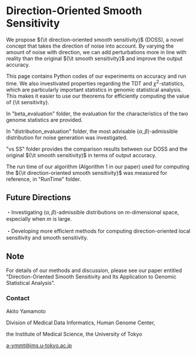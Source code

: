 # Direction-Oriented Smooth Sensitivity

We propose ${\it direction-oriented smooth sensitivity}$ (DOSS), a novel concept that takes the direction of noise into account. By varying the amount of noise with direction, we can add perturbations more in line with reality than the original ${\it smooth sensitivity}$ and improve the output accuracy.

This page contains Python codes of our experiments on accuracy and run time. We also investivated properties regarding the TDT and $\chi^2$-statistics, which are particularly important statistics in genomic statistical analysis. This makes it easier to use our theorems for efficiently computing the value of {\it sensitivity}.

In "beta_evaluation" folder, the evaluation for the characteristics of the two genome statistics are provided.

In "distribution_evaluation" folder, the most advisable $(\alpha, \beta)$-admissible distribution for noise generation was investigated.

"vs SS" folder provides the comparison results between our DOSS and the original ${\it smooth sensitivity)$ in terms of output accuracy.

The run time of our algorithm (Algorithm 1 in our paper) used for computing the ${\it direction-oriented smooth sensitivity}$ was measured for reference, in "RunTime" folder.


## Future Directions

・Investigating $(\alpha, \beta)$-admissible distributions on $m$-dimensional space, especially when $m$ is large.

・Developing more efficient methods for computing direction-oriented local sensitivity and smooth sensitivity.

## Note

For details of our methods and discussion, please see our paper entitled "Direction-Oriented Smooth Sensitivity and Its Application to Genomic Statistical Analysis".

### Contact
Akito Yamamoto

Division of Medical Data Informatics, Human Genome Center,

the Institute of Medical Science, the University of Tokyo

a-ymmt@ims.u-tokyo.ac.jp

